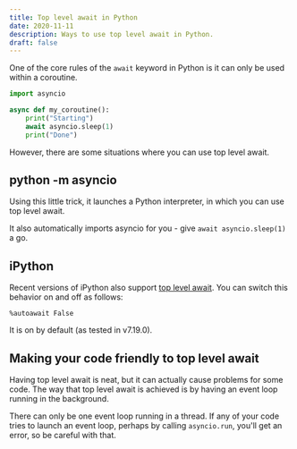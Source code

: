 ```yaml
---
title: Top level await in Python
date: 2020-11-11
description: Ways to use top level await in Python.
draft: false
---
```


One of the core rules of the `await` keyword in Python is it can only be used within a coroutine.

```python
import asyncio

async def my_coroutine():
    print("Starting")
    await asyncio.sleep(1)
    print("Done")
```

However, there are some situations where you can use top level await.

## python -m asyncio

Using this little trick, it launches a Python interpreter, in which you can use top level await.

It also automatically imports asyncio for you - give `await asyncio.sleep(1)` a go.

## iPython

Recent versions of iPython also support [top level await](https://ipython.readthedocs.io/en/stable/interactive/autoawait.html). You can switch this behavior on and off as follows:

```
%autoawait False
```

It is on by default (as tested in v7.19.0).

## Making your code friendly to top level await

Having top level await is neat, but it can actually cause problems for some code. The way that top level await is achieved is by having an event loop running in the background.

There can only be one event loop running in a thread. If any of your code tries to launch an event loop, perhaps by calling `asyncio.run`, you'll get an error, so be careful with that.